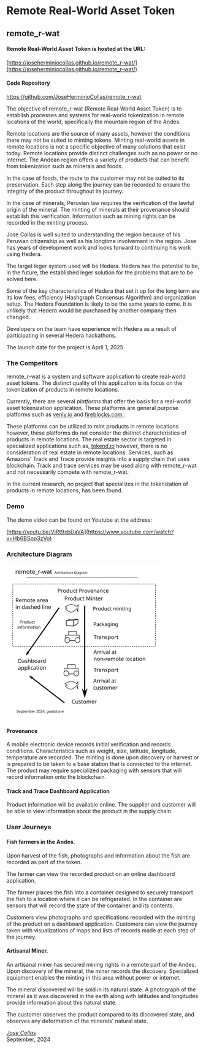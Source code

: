 <h1> Remote Real-World Asset Token</h1>

## remote_r-wat

#### Remote Real-World Asset Token is hosted at the URL:

[https://joseherminiocollas.github.io/remote_r-wat/](https://joseherminiocollas.github.io/remote_r-wat/)

#### Code Repository

<a href="https://github.com/JoseHerminioCollas/remote_r-wat">https://github.com/JoseHerminioCollas/remote_r-wat</a>

The objective of remote_r-wat (Remote Real-World Asset Token) is to establish processes and systems for real-world tokenization in remote locations of the world, specifically the mountain region of the Andes.

Remote locations are the source of many assets, however the conditions there may not be suited to minting tokens. Minting real-world assets in remote locations is not a specific objective of many solutions that exist today. Remote locations provide distinct challenges such as no power or no internet. The Andean region offers a variety of products that can benefit from tokenization such as minerals and foods.

In the case of foods, the route to the customer may not be suited to its preservation.
Each step along the journey can be recorded to ensure the integrity of the product throughout its journey.

In the case of minerals, Peruvian law requires the verification of the lawful origin of the mineral.
The minting of minerals at their provenance should establish this verification. Information such as mining rights can be recorded in the minting process.

Jose Collas is well suited to understanding the region because of his Peruvian citizenship as well as his longtime involvement in the region. Jose has years of development work and looks forward to continuing his work using Hedera.

The target leger system used will be Hedera. Hedera has the potential to be, in the future, the established leger solution for the problems that are to be solved here.

Some of the key characteristics of Hedera that set it up for the long term are its low fees, efficiency (Hashgraph Consensus Algorithm) and organization setup. The Hedera Foundation is likely to be the same years to come. It is unlikely that Hedera would be purchased by another company then changed. 

Developers on the team have experience with Hedera as a result of participating in several Hedera hackathons.

The launch date for the project is April 1, 2025

### The Competitors

remote_r-wat is a system and software application to create real-world asset tokens.
The distinct quality of this application is its focus on the tokenization of products in remote locations.

Currently, there are several <em>platforms</em> that offer the basis for a real-world asset tokenization application. These platforms are general purpose platforms such as <a href="https://www.venly.io"> venly.io </a> and <a href="https://www.fireblocks.com/"> fireblocks.com </a>.

These platforms can be utilized to mint products in remote locations however, these platforms do not consider the distinct characteristics of products in remote locations. The real estate sector is targeted in specialized applications such as, <a href="https://tokend.io">tokend.io</a> however, there is no consideration of real estate in remote locations. Services, such as Amazons' Track and Trace provide insights into a supply chain that uses blockchain. Track and trace services may be used along with  remote_r-wat and not necessarily compete with remote_r-wat. 

In the current research, <em>no</em> project that specializes in the tokenization of products in remote locations, has been found.

### Demo
   
The demo video can be found on Youtube at the address: 

[https://youtu.be/ViRt9xbDaVA](https://www.youtube.com/watch?v=Hb6BSpp3zVo) 

### Architecture Diagram
<img src="media/architecture_diagram.svg" style="max-width:80%; " />

#### Provenance

A mobile electronic device records initial verification and records conditions.
Characteristics such as weight, size, latitude, longitude, temperature are recorded. The minting is done upon discovery or harvest or is prepared to be taken to a base station that is connected to the internet. The product may require specialized packaging with sensors that will record information onto the blockchain.

#### Track and Trace Dashboard Application

Product information will be available online.
The supplier and customer will be able to view information about the product in the supply chain.

### User Journeys

#### Fish farmers in the Andes.

Upon harvest of the fish, photographs and information about the fish are recorded as part of the token.

The farmer can view the recorded product on an online dashboard application.

The farmer places the fish into a container designed to securely transport the fish to a location where it can be refrigerated. In the container are sensors that will record the state of the container and its contents.

Customers view photographs and specifications recorded with the minting of the product on a dashboard application. Customers can view the journey taken with visualizations of maps and lists of records made at each step of the journey.

#### Artisanal Miner.

An artisanal miner has secured mining rights in a remote part of the Andes.
Upon discovery of the mineral, the miner records the discovery. Specialized equipment enables the minting in this area without power or internet.

The mineral discovered will be sold in its natural state. A photograph of the mineral as it was discovered in the earth along with latitudes and longitudes provide information about this natural state. 

The customer observes the product compared to its discovered state, and observes any deformation of the minerals' natural state.

<address>
<a rel="author" href="https://github.com/JoseHerminioCollas">
Jose Collas
</a>
</address>
<time datetime="2024-09-05" title="September, 2024">September, 2024</time>
